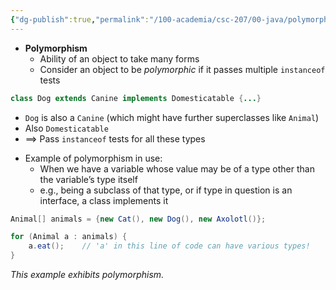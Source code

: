 ```yaml
---
{"dg-publish":true,"permalink":"/100-academia/csc-207/00-java/polymorphism/","tags":["#cs","#java","#lecture","#note","university"],"created":"2024-10-05T21:30:15.825-07:00","updated":"2024-10-30T17:51:49.997-07:00"}
---
```



- **Polymorphism**
    - Ability of an object to take many forms
    - Consider an object to be *polymorphic* if it passes multiple `instanceof` tests

```java
class Dog extends Canine implements Domesticatable {...}
```

- `Dog` is also a `Canine` (which might have further superclasses like `Animal`)
- Also `Domesticatable`
- $\implies$ Pass `instanceof` tests for all these types

<!-- break -->
- Example of polymorphism in use:
    - When we have a variable whose value may be of a type other than the variable’s type itself
    - e.g., being a subclass of that type, or if type in question is an interface, a class implements it

```java
Animal[] animals = {new Cat(), new Dog(), new Axolotl()};

for (Animal a : animals) {
    a.eat();    // 'a' in this line of code can have various types!
}
```

*This example exhibits polymorphism.*

